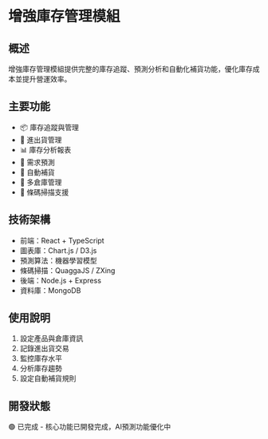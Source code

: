 # 增強庫存管理模組

## 概述
增強庫存管理模組提供完整的庫存追蹤、預測分析和自動化補貨功能，優化庫存成本並提升營運效率。

## 主要功能
- 📦 庫存追蹤與管理
- 🔄 進出貨管理
- 📊 庫存分析報表
- 🎯 需求預測
- 🤖 自動補貨
- 📍 多倉庫管理
- 📱 條碼掃描支援

## 技術架構
- 前端：React + TypeScript
- 圖表庫：Chart.js / D3.js
- 預測算法：機器學習模型
- 條碼掃描：QuaggaJS / ZXing
- 後端：Node.js + Express
- 資料庫：MongoDB

## 使用說明
1. 設定產品與倉庫資訊
2. 記錄進出貨交易
3. 監控庫存水平
4. 分析庫存趨勢
5. 設定自動補貨規則

## 開發狀態
🟢 已完成 - 核心功能已開發完成，AI預測功能優化中
